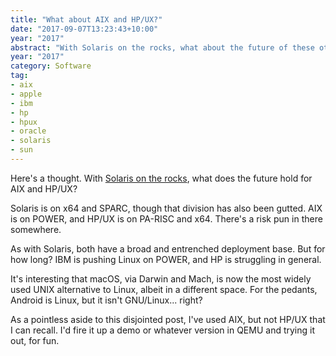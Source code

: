 ```yaml
---
title: "What about AIX and HP/UX?"
date: "2017-09-07T13:23:43+10:00"
year: "2017"
abstract: "With Solaris on the rocks, what about the future of these other OSs?"
year: "2017"
category: Software
tag:
- aix
- apple
- ibm
- hp
- hpux
- oracle
- solaris
- sun
---
```

Here's a thought. With [Solaris on the rocks], what does the future hold for AIX and HP/UX?

Solaris is on x64 and SPARC, though that division has also been gutted. AIX is on POWER, and HP/UX is on PA-RISC and x64. There's a risk pun in there somewhere.

As with Solaris, both have a broad and entrenched deployment base. But for how long? IBM is pushing Linux on POWER, and HP is struggling in general.

It's interesting that macOS, via Darwin and Mach, is now the most widely used UNIX alternative to Linux, albeit in a different space. For the pedants, Android is Linux, but it isn't GNU/Linux... right?

As a pointless aside to this disjointed post, I've used AIX, but not HP/UX that I can recall. I'd fire it up a demo or whatever version in QEMU and trying it out, for fun.

[Solaris on the rocks]: https://rubenerd.com/goodbye-to-solaris-probably/

